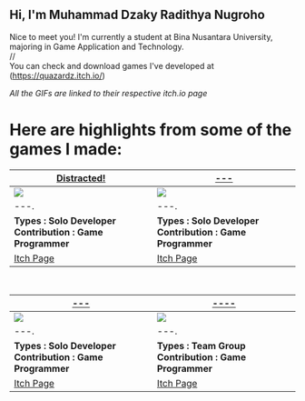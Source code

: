 Hi, I'm Muhammad Dzaky Radithya Nugroho
---
Nice to meet you! I'm currently a student at Bina Nusantara University, majoring in Game Application and Technology. </br>
// </br>
You can check and download games I've developed at (https://quazardz.itch.io/)

*All the GIFs are linked to their respective itch.io page*

# Here are highlights from some of the games I made:
<table width="100%">
  <thead>
    <tr>
      <th width="50%"><a href="https://quazardz.itch.io/distracted">Distracted!</a></th>
      <th width="50%"><a href="///https://bisniskomodo.itch.io/please-survive">---</a></th>
    </tr>
  </thead>
  <tbody>
    <tr>
      <td><img src="![Distracted! Preview1](https://github.com/user-attachments/assets/812487f6-ae67-42ec-9b0d-0fc38074247a)
">
   </td>
      <td><img src="///https://github.com/user-attachments/assets/06147d37-3902-4eaa-a851-ca548fae0fba"/>
   </td>
    </tr>
    <tr>
      <td valign="text-top">---.</td>
      <td valign="text-top"">---.<div></div></td>
    </tr>
    <tr>
      <td><b>Types : Solo Developer</br>Contribution : Game Programmer</b></td>
      <td><b>Types : Solo Developer</br>Contribution : Game Programmer</b></td>
    </tr>
    <tr>
      <td><a href="https://quazardz.itch.io/distracted">Itch Page</td>
      <td><a href="///https://bisniskomodo.itch.io/please-survive">Itch Page</td>
    </tr>
  </tbody>
</table>

<br>

<table width="100%">
  <thead>
    <tr>
      <th width="50%"><a href="///https://bisniskomodo.itch.io/lightning-boy">---</a></th>
      <th width="50%"><a href="///https://bisniskomodo.itch.io/wee-land">----</a></th>
    </tr>
  </thead>
  <tbody>
    <tr>
      <td><img src="///https://github.com/user-attachments/assets/fb2d68c9-ced2-4645-ae55-993a4fe72207"/>
     </td>
      <td><img src="///https://github.com/user-attachments/assets/d3e103ab-ea0f-43bd-8266-791af05a8f1c"/>
   </td>
    </tr>
    <tr>
      <td valign="text-top">---.</td>
      <td valign="text-top">---.<br></td>
    </tr>
    <tr>
      <td><b>Types : Solo Developer</br>Contribution : Game Programmer</b></td>
      <td><b>Types : Team Group</br>Contribution : Game Programmer</b></td>
    </tr>
    <tr>
      <td><a href="///https://bisniskomodo.itch.io/lightning-boy">Itch Page</td>
      <td><a href="///https://bisniskomodo.itch.io/wee-land">Itch Page</td>
    </tr>
  </tbody>
</table>
